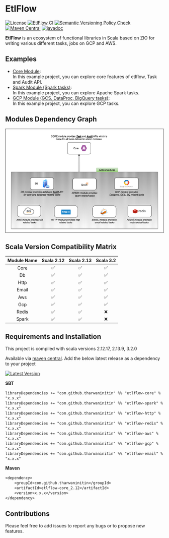 # EtlFlow

[![License](http://img.shields.io/:license-Apache%202-blue.svg)](http://www.apache.org/licenses/LICENSE-2.0.txt)
[![EtlFlow CI](https://github.com/tharwaninitin/etlflow/actions/workflows/ci.yml/badge.svg)](https://github.com/tharwaninitin/etlflow/actions/workflows/ci.yml)
[![Semantic Versioning Policy Check](https://github.com/tharwaninitin/etlflow/actions/workflows/semver.yml/badge.svg)](https://github.com/tharwaninitin/etlflow/actions/workflows/semver.yml)
[![Maven Central](https://maven-badges.herokuapp.com/maven-central/com.github.tharwaninitin/etlflow-core_2.12/badge.svg)](https://mvnrepository.com/artifact/com.github.tharwaninitin/etlflow-core)
[![javadoc](https://javadoc.io/badge2/com.github.tharwaninitin/etlflow-core_2.12/javadoc.svg)](https://javadoc.io/doc/com.github.tharwaninitin/etlflow-core_2.12)

**EtlFlow** is an ecosystem of functional libraries in Scala based on ZIO for writing various different tasks, jobs on GCP and AWS.

[//]: # (## Documentation)

[//]: # ()
[//]: # (__Library Documentation__  https://tharwaninitin.github.io/etlflow/site/docs)

[//]: <> (__Scala Test Coverage Report__  https://tharwaninitin.github.io/etlflow/testcovrep/)

## Examples
* [Core Module](examples/examplecore):         
  In this example project, you can explore core features of etlflow, Task and Audit API.
* [Spark Module (Spark tasks)](examples/examplespark):         
  In this example project, you can explore Apache Spark tasks.
* [GCP Module (GCS, DataProc, BigQuery tasks)](examples/examplegcp):         
  In this example project, you can explore GCP tasks.

## Modules Dependency Graph

![ModuleDepGraph](moduleDep.png)

## Scala Version Compatibility Matrix
|  Module Name  | Scala 2.12 | Scala 2.13  | Scala 3.2  | 
|:-------------:|:----------:|:-----------:|:----------:|
|     Core      |     ✅      |      ✅      |     ✅      |
|      Db       |     ✅      |      ✅      |     ✅      |
|     Http      |     ✅      |      ✅      |     ✅      |
|     Email     |     ✅      |      ✅      |     ✅      |
|      Aws      |     ✅      |      ✅      |     ✅      |
|      Gcp      |     ✅      |      ✅      |     ✅      |
|     Redis     |     ✅      |      ✅      |     ❌      |
|     Spark     |     ✅      |      ✅      |     ❌      |

## Requirements and Installation
This project is compiled with scala versions 2.12.17, 2.13.9, 3.2.0

Available via [maven central](https://mvnrepository.com/artifact/com.github.tharwaninitin/etlflow-core).
Add the below latest release as a dependency to your project

[![Latest Version](https://maven-badges.herokuapp.com/maven-central/com.github.tharwaninitin/etlflow-core_2.12/badge.svg)](https://mvnrepository.com/artifact/com.github.tharwaninitin/etlflow-core)

__SBT__
```
libraryDependencies += "com.github.tharwaninitin" %% "etlflow-core" % "x.x.x"
libraryDependencies += "com.github.tharwaninitin" %% "etlflow-spark" % "x.x.x"
libraryDependencies += "com.github.tharwaninitin" %% "etlflow-http" % "x.x.x"
libraryDependencies += "com.github.tharwaninitin" %% "etlflow-redis" % "x.x.x"
libraryDependencies += "com.github.tharwaninitin" %% "etlflow-aws" % "x.x.x"
libraryDependencies += "com.github.tharwaninitin" %% "etlflow-gcp" % "x.x.x"
libraryDependencies += "com.github.tharwaninitin" %% "etlflow-email" % "x.x.x"
```
__Maven__
```
<dependency>
    <groupId>com.github.tharwaninitin</groupId>
    <artifactId>etlflow-core_2.12</artifactId>
    <version>x.x.x</version>
</dependency>
```

## Contributions
Please feel free to add issues to report any bugs or to propose new features.
